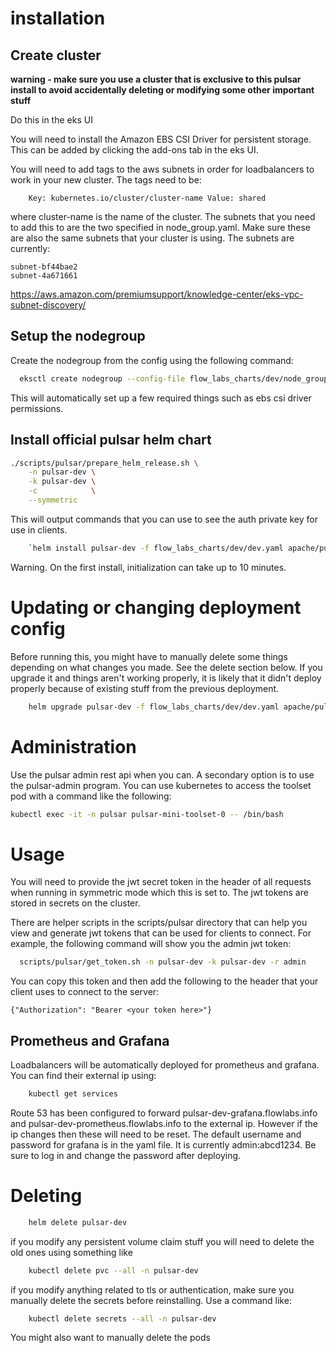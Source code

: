 # installation
## Create cluster
**warning - make sure you use a cluster that is exclusive to this pulsar install to avoid accidentally deleting or modifying some other important stuff**

Do this in the eks UI

You will need to install the Amazon EBS CSI Driver for persistent storage. This can be added by clicking the add-ons tab in the eks UI.

You will need to add tags to the aws subnets in order for loadbalancers to work in your new cluster. The tags need to be:
```
    Key: kubernetes.io/cluster/cluster-name Value: shared
```
where cluster-name is the name of the cluster. The subnets that you need to add this to are the two specified in node_group.yaml. Make sure these are also the same subnets that your cluster is using. The subnets are currently:
```
subnet-bf44bae2
subnet-4a671661
```

https://aws.amazon.com/premiumsupport/knowledge-center/eks-vpc-subnet-discovery/

## Setup the nodegroup
Create the nodegroup from the config using the following command:
```bash
  eksctl create nodegroup --config-file flow_labs_charts/dev/node_group.yaml
```

This will automatically set up a few required things such as ebs csi driver permissions.
    


## Install official pulsar helm chart

```bash
./scripts/pulsar/prepare_helm_release.sh \
    -n pulsar-dev \
    -k pulsar-dev \
    -c            \
    --symmetric
```

This will output commands that you can use to see the auth private key for use in clients.

```bash
    `helm install pulsar-dev -f flow_labs_charts/dev/dev.yaml apache/pulsar  ` 
```

Warning. On the first install, initialization can take up to 10 minutes. 



# Updating or changing deployment config
Before running this, you might have to manually delete some things depending on what changes you made. See the delete section below. If you upgrade it and things aren't working properly, it is likely that it didn't deploy properly because of existing stuff from the previous deployment.
```bash
    helm upgrade pulsar-dev -f flow_labs_charts/dev/dev.yaml apache/pulsar   
```

# Administration
Use the pulsar admin rest api when you can. A secondary option is to use the pulsar-admin program. You can use kubernetes to access the toolset pod with a command like the following:
```bash
kubectl exec -it -n pulsar pulsar-mini-toolset-0 -- /bin/bash
```

# Usage

You will need to provide the jwt secret token in the header of all requests when running in symmetric mode which this is set to. The jwt tokens are stored in secrets on the cluster. 

There are helper scripts in the scripts/pulsar directory that can help you view and generate jwt tokens that can be used for clients to connect. For example, the following command will show you the admin jwt token:
```bash
  scripts/pulsar/get_token.sh -n pulsar-dev -k pulsar-dev -r admin
```

You can copy this token and then add the following to the header that your client uses to connect to the server:
``` 
{"Authorization": "Bearer <your token here>"}
```

## Prometheus and Grafana
Loadbalancers will be automatically deployed for prometheus and grafana. You can find their external ip using:
```bash
    kubectl get services
```

Route 53 has been configured to forward pulsar-dev-grafana.flowlabs.info and pulsar-dev-prometheus.flowlabs.info to the external ip. However if the ip changes then these will need to be reset.
The default username and password for grafana is in the yaml file. It is currently admin:abcd1234. Be sure to log in and change the password after deploying.

# Deleting
```bash
    helm delete pulsar-dev
```

if you modify any persistent volume claim stuff you will need to delete the old ones using something like
```bash
    kubectl delete pvc --all -n pulsar-dev
```

if you modify anything related to tls or authentication, make sure you manually delete the secrets before reinstalling. Use a command like:
```bash
    kubectl delete secrets --all -n pulsar-dev      
```

You might also want to manually delete the pods
